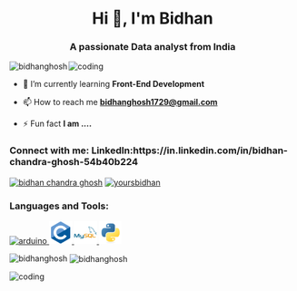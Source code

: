 

<h1 align="center">Hi 👋, I'm Bidhan</h1>
<h3 align="center">A passionate Data analyst from India</h3>
<img align ="right" alt="coding" width="400" src="https://camo.githubusercontent.com/cae12fddd9d6982901d82580bdf321d81fb299141098ca1c2d4891870827bf17/68747470733a2f2f6d69726f2e6d656469756d2e636f6d2f6d61782f313336302f302a37513379765349765f7430696f4a2d5a2e676966">

<p align="left"> <img src="https://komarev.com/ghpvc/?username=bidhanghosh&label=Profile%20views&color=0e75b6&style=flat" alt="bidhanghosh" /> </p>



- 🌱 I’m currently learning **Front-End Development**

- 📫 How to reach me **bidhanghosh1729@gmail.com**

- ⚡ Fun fact **I am ....**

<h3 align="left">Connect with me:
  LinkedIn:https://in.linkedin.com/in/bidhan-chandra-ghosh-54b40b224
</h3>
<p align="left">
  
 

<a href="https://linkedin.com/in/bidhan chandra ghosh" target="blank"><img align="center" src="https://raw.githubusercontent.com/rahuldkjain/github-profile-readme-generator/master/src/images/icons/Social/linked-in-alt.svg" alt="bidhan chandra ghosh" height="30" width="40" /></a>
<a href="https://instagram.com/yoursbidhan" target="blank"><img align="center" src="https://raw.githubusercontent.com/rahuldkjain/github-profile-readme-generator/master/src/images/icons/Social/instagram.svg" alt="yoursbidhan" height="30" width="40" /></a>
</p>

<h3 align="left">Languages and Tools:</h3>
<p align="left"> <a href="https://www.arduino.cc/" target="_blank" rel="noreferrer"> <img src="https://cdn.worldvectorlogo.com/logos/arduino-1.svg" alt="arduino" width="40" height="40"/> </a> <a href="https://www.cprogramming.com/" target="_blank" rel="noreferrer"> <img src="https://raw.githubusercontent.com/devicons/devicon/master/icons/c/c-original.svg" alt="c" width="40" height="40"/> </a> <a href="https://www.mysql.com/" target="_blank" rel="noreferrer"> <img src="https://raw.githubusercontent.com/devicons/devicon/master/icons/mysql/mysql-original-wordmark.svg" alt="mysql" width="40" height="40"/> </a> <a href="https://www.python.org" target="_blank" rel="noreferrer"> <img src="https://raw.githubusercontent.com/devicons/devicon/master/icons/python/python-original.svg" alt="python" width="40" height="40"/> </a> </p>

<p><img align="left" src="https://github-readme-stats.vercel.app/api/top-langs?username=bidhanghosh&show_icons=true&locale=en&layout=compact" alt="bidhanghosh" /></p>

<p>&nbsp;<img align="center" src="https://github-readme-stats.vercel.app/api?username=bidhanghosh&show_icons=true&locale=en" alt="bidhanghosh" /></p>
 <img align ="left" alt="coding" width="300" src="https://www.edureka.co/blog/wp-content/uploads/2018/08/Insurance-Leadspace-Aniamted.gif">
